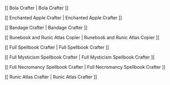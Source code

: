 
[[ Bola Crafter | Bola Crafter ]]



[[ Enchanted Apple Crafter | Enchanted Apple Crafter ]]



[[ Bandage Crafter | Bandage Crafter ]]



[[ Runebook and Runic Atlas Copier | Runebook and Runic Atlas Copier ]]



[[ Full Spellbook Crafter | Full Spellbook Crafter ]]



[[ Full Mysticism Spellbook Crafter | Full Mysticism Spellbook Crafter ]]



[[ Full Necromancy Spellbook Crafter | Full Necromancy Spellbook Crafter ]]



[[ Runic Atlas Crafter | Runic Atlas Crafter ]]